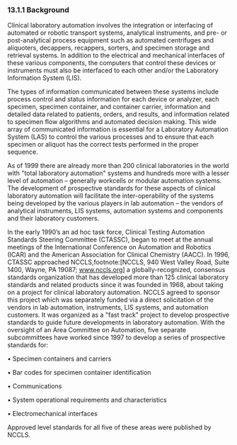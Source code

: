 ### 13.1.1 Background

Clinical laboratory automation involves the integration or interfacing of automated or robotic transport systems, analytical instruments, and pre- or post-analytical process equipment such as automated centrifuges and aliquoters, decappers, recappers, sorters, and specimen storage and retrieval systems. In addition to the electrical and mechanical interfaces of these various components, the computers that control these devices or instruments must also be interfaced to each other and/or the Laboratory Information System (LIS).

The types of information communicated between these systems include process control and status information for each device or analyzer, each specimen, specimen container, and container carrier, information and detailed data related to patients, orders, and results, and information related to specimen flow algorithms and automated decision making. This wide array of communicated information is essential for a Laboratory Automation System (LAS) to control the various processes and to ensure that each specimen or aliquot has the correct tests performed in the proper sequence.

As of 1999 there are already more than 200 clinical laboratories in the world with "total laboratory automation" systems and hundreds more with a lesser level of automation – generally workcells or modular automation systems. The development of prospective standards for these aspects of clinical laboratory automation will facilitate the inter-operability of the systems being developed by the various players in lab automation – the vendors of analytical instruments, LIS systems, automation systems and components and their laboratory customers.

In the early 1990’s an ad hoc task force, Clinical Testing Automation Standards Steering Committee (CTASSC), began to meet at the annual meetings of the International Conference on Automation and Robotics (ICAR) and the American Association for Clinical Chemistry (AACC). In 1996, CTASSC approached NCCLS,footnote:[NCCLS, 940 West Valley Road, Suite 1400, Wayne, PA 19087; www.nccls.org] a globally-recognized, consensus standards organization that has developed more than 125 clinical laboratory standards and related products since it was founded in 1968, about taking on a project for clinical laboratory automation. NCCLS agreed to sponsor this project which was separately funded via a direct solicitation of the vendors in lab automation, instruments, LIS systems, and automation customers. It was organized as a "fast track" project to develop prospective standards to guide future developments in laboratory automation. With the oversight of an Area Committee on Automation, five separate subcommittees have worked since 1997 to develop a series of prospective standards for:

• Specimen containers and carriers

• Bar codes for specimen container identification

• Communications

• System operational requirements and characteristics

• Electromechanical interfaces

Approved level standards for all five of these areas were published by NCCLS.
